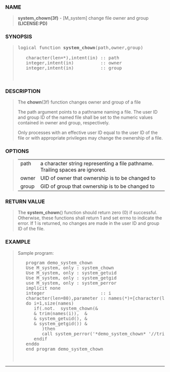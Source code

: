 <?
<body>
<!DOCTYPE html PUBLIC "-//W3C//DTD XHTML 1.0 Transitional//EN"
    "http://www.w3.org/TR/xhtml1/DTD/xhtml1-transitional.dtd">

<html xmlns="http://www.w3.org/1999/xhtml">
<head>
  <meta name="generator" content="HTML Tidy for Cygwin (vers 25 March 2009), see www.w3.org" />

  <title></title>
</head>

<body>
  <div id="Container">
    <div id="Content">
      <div class="c16"></div><a name="0"></a>

      <h3><a name="0">NAME</a></h3>

      <blockquote>
        <b>system_chown(3f)</b> - [M_system] change file owner and group <b>(LICENSE:PD)</b>
      </blockquote><a name="contents" id="contents"></a> <a name="6"></a>

      <h3><a name="6">SYNOPSIS</a></h3>

      <blockquote>
        <pre>
logical function <b>system_chown</b>(path,owner,group)
<br />   character(len=*),intent(in) :: path
   integer,intent(in)          :: owner
   integer,intent(in)          :: group
<br />
</pre>
      </blockquote><a name="2"></a>

      <h3><a name="2">DESCRIPTION</a></h3>

      <blockquote>
        The <b>chown</b>(3f) function changes owner and group of a file

        <p>The path argument points to a pathname naming a file. The user ID and group ID of the named file shall be set to the numeric values contained in
        owner and group, respectively.</p>

        <p>Only processes with an effective user ID equal to the user ID of the file or with appropriate privileges may change the ownership of a file.</p>
      </blockquote><a name="3"></a>

      <h3><a name="3">OPTIONS</a></h3>

      <blockquote>
        <table cellpadding="3">
          <tr valign="top">
            <td class="c17" width="6%" nowrap="nowrap">path</td>

            <td valign="bottom">a character string representing a file pathname. Trailing spaces are ignored.</td>
          </tr>

          <tr valign="top">
            <td class="c17" width="6%" nowrap="nowrap">owner</td>

            <td valign="bottom">UID of owner that ownership is to be changed to</td>
          </tr>

          <tr valign="top">
            <td class="c17" width="6%" nowrap="nowrap">group</td>

            <td valign="bottom">GID of group that ownership is to be changed to</td>
          </tr>
        </table>
      </blockquote><a name="4"></a>

      <h3><a name="4">RETURN VALUE</a></h3>

      <blockquote>
        The <b>system_chown</b>() function should return zero (0) if successful. Otherwise, these functions shall return 1 and set errno to indicate the
        error. If 1 is returned, no changes are made in the user ID and group ID of the file.
      </blockquote><a name="5"></a>

      <h3><a name="5">EXAMPLE</a></h3>

      <blockquote>
        <p>Sample program:</p>
        <pre>
   program demo_system_chown
   Use M_system, only : system_chown
   Use M_system, only : system_getuid
   Use M_system, only : system_getgid
   use M_system, only : system_perror
   implicit none
   integer                     :: i
   character(len=80),parameter :: names(*)=[character(len=80) :: 'myfile1','/usr/local']
   do i=1,size(names)
      if(.not.  system_chown(&amp;
      &amp; trim(names(i)),  &amp;
      &amp; system_getuid(), &amp;
      &amp; system_getgid()) &amp;
         )then
         call system_perror('*demo_system_chown* '//trim(names(i)))
      endif
   enddo
   end program demo_system_chown
<br />
</pre>
      </blockquote>
      <hr />
    </div>
  </div>
</body>
</html>
